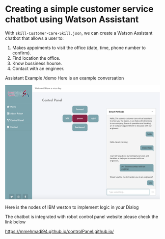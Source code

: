 # Creating a simple customer service chatbot using Watson Assistant

With `skill-Customer-Care-Skill.json`, we can create a Watson Assistant chatbot that allows a user to:

1) Makes appoiments to visit the office (date, time, phone number to confirm).
2) Find location the office.
3) Know bussiness hourse.
4) Contact with an engineer.


Assistant Example /demo
Here is an example conversation

![alt text](https://github.com/mmehmadi94/Internship-with-Smart-methods/blob/master/chatbot_IBN%20weston/output%20of%20integration%20chatbot.png)


Here is the nodes of IBM weston to implement logic in your Dialog



The chatbot is integrated with robot control panel  website
please check the link below

https://mmehmadi94.github.io/controlPanel.github.io/

